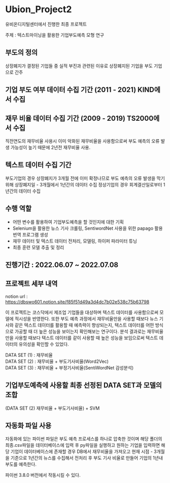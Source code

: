 # Ubion_Project2

유비온디지털센터에서 진행한 최종 프로젝트
 
주제 : 텍스트마이닝을 활용한 기업부도예측 모형 연구                 

부도의 정의
---
상장폐지가 결정된 기업들 중 실적 부진과 관련된 이유로 상장폐지된 기업을 부도 기업으로 간주

기업 부도 여부 데이터 수집 기간 (2011 - 2021) KIND에서 수집
---

재무 비율 데이터 수집 기간 (2009 - 2019) TS2000에서 수집
---
직전연도의 재무비율 사용시 이미 악화된 재무비율을 사용함으로써 부도 예측의 오류 발생 가능성이 높기 때문에
2년전 재무비율 사용. 

텍스트 데이터 수집 기간
---
부도기업의 경우 상장폐지가 3개월 전에 이미 확정나므로 부도 예측의 오류 발생을 막기위해
상장폐지일 - 3개월에서 1년간의 데이터 수집 정상기업의 경우 회계결산일로부터 1년간의 데이터 수집

수행 역할
---
- 어떤 변수를 활용하여 기업부도예측을 할 것인지에 대한 기획
- Selenium을 활용한 뉴스 기사 크롤링, SentiwordNet 사용을 위한 papago 활용 번역 프로그램 생성
- 재무 데이터 및 텍스트 데이터 전처리, 모델링, 하이퍼 파라미터 튜닝
- 최종 훈련 모델 추출 및 정리

진행기간 : 2022.06.07 ~ 2022.07.08  
---
프로젝트 세부 내역
---
notion url : https://dbswo601.notion.site/f85f51d49a3d4dc7b02e538c75b63798

이 프로젝트는 코스닥에서 제조업 기업들을 대상하며 텍스트 데이터를 사용함으로써 모델에 적시성을 반영한다.
또한 부도 예측 과정에서 재무비율만을 사용할 때보다 뉴스 기사와 같은 텍스트 데이터를 활용할 때 예측력이 
향상되는지, 텍스트 데이터를 어떤 방식으로 가공할 때 더 높은 성능을 보이는지 확인해보는 연구이다.
분석 결과로는 재무비율만을 사용할 때보다 텍스트 데이터를 같이 사용할 때 높은 성능을 보임으로써
텍스트 데이터의 유의성을 확인할 수 있었다.  

DATA SET (1) : 재무비율 <br>
DATA SET (2) : 재무비율 + 부도기사비율(Word2Vec) <br>
DATA SET (3) : 재무비율 + 부정기사비율(SentiWordNet 감성분석)

기업부도예측에 사용할 최종 선정된 DATA SET과 모델의 조합
---
(DATA SET (2) 재무비율 + 부도기사비율) + SVM

자동화 파일 사용
---
자동화에 있는 파이썬 파일은 부도 예측 프로세스를 하나로 압축한 것이며 
해당 폴더의 최종.csv파일을 데이터베이스에 입력 후 py파일을 실행하고 원하는 기업을
입력하면 해당 기업이 데이터베이스에 존재할 경우 DB에서 재무비율을 가져오고
현재 시점 - 3개월을 기준으로 1년간의 뉴스를 수집해서 전처리 후 
부도 기사 비율로 만들어 기업의 1년내 부도를 예측한다.  

파이썬 3.8.0 버전에서 작동시킬 수 있다.


